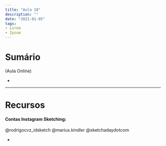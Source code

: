 ```yaml
---
title: "Aula 10"
description: ""
date: "2021-01-05"
tags:
- Lorem
- Ipsum
---
```


# Sumário

(Aula Online)

* 
 
___
# Recursos

#### Contas Instagram Sketching:

@rodrigocvz_idsketch
@marius.kindler
@sketchadaydotcom

* []()